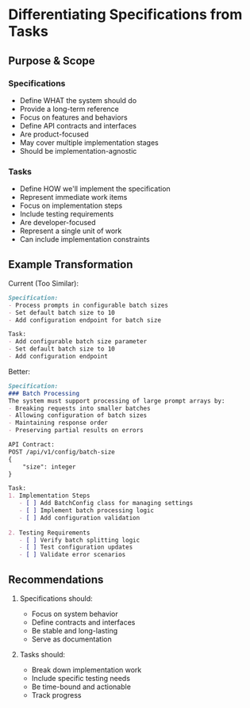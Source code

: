 # Differentiating Specifications from Tasks

## Purpose & Scope
### Specifications
- Define WHAT the system should do
- Provide a long-term reference
- Focus on features and behaviors
- Define API contracts and interfaces
- Are product-focused
- May cover multiple implementation stages
- Should be implementation-agnostic

### Tasks
- Define HOW we'll implement the specification
- Represent immediate work items
- Focus on implementation steps
- Include testing requirements
- Are developer-focused
- Represent a single unit of work
- Can include implementation constraints

## Example Transformation

Current (Too Similar):
```markdown
Specification:
- Process prompts in configurable batch sizes
- Set default batch size to 10
- Add configuration endpoint for batch size

Task:
- Add configurable batch size parameter
- Set default batch size to 10
- Add configuration endpoint
```

Better:
```markdown
Specification:
### Batch Processing
The system must support processing of large prompt arrays by:
- Breaking requests into smaller batches
- Allowing configuration of batch sizes
- Maintaining response order
- Preserving partial results on errors

API Contract:
POST /api/v1/config/batch-size
{
    "size": integer
}

Task:
1. Implementation Steps
   - [ ] Add BatchConfig class for managing settings
   - [ ] Implement batch processing logic
   - [ ] Add configuration validation
   
2. Testing Requirements
   - [ ] Verify batch splitting logic
   - [ ] Test configuration updates
   - [ ] Validate error scenarios
```

## Recommendations
1. Specifications should:
   - Focus on system behavior
   - Define contracts and interfaces
   - Be stable and long-lasting
   - Serve as documentation

2. Tasks should:
   - Break down implementation work
   - Include specific testing needs
   - Be time-bound and actionable
   - Track progress 